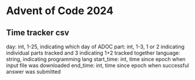 # Advent of Code 2024
## Time tracker csv
day: int, 1-25, indicating which day of ADOC
part: int, 1-3, 1 or 2 indicating individual parts tracked and 3 indicating 1+2 tracked together
language: string, indicating programming lang
start_time: int, time since epoch when input file was downloaded
end_time: int, time since epoch when successful answer was submitted
